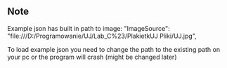 ## Note

Example json has built in path to image:
"ImageSource": "file:///D:/Programowanie/UJ/Lab_C%23/PlakietkUJ Pliki/UJ.jpg",

To load example json you need to change the path to the existing path on your pc or the program will crash (might be changed later)
